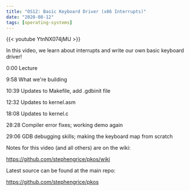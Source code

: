 ```yaml
---
title: "OS12: Basic Keyboard Driver (x86 Interrupts)"
date: "2020-08-12"
tags: [operating-systems]
---
```


{{< youtube YtnNX074jMU >}}

In this video, we learn about interrupts and write our own basic keyboard driver!

0:00 Lecture

9:58 What we're building

10:39 Updates to Makefile, add .gdbinit file

12:32 Updates to kernel.asm

18:08 Updates to kernel.c

28:28 Compiler error fixes; working demo again

29:06 GDB debugging skills; making the keyboard map from scratch

Notes for this video (and all others) are on the wiki:

<https://github.com/stephengrice/pkos/wiki>

Latest source can be found at the main repo:

<https://github.com/stephengrice/pkos>
